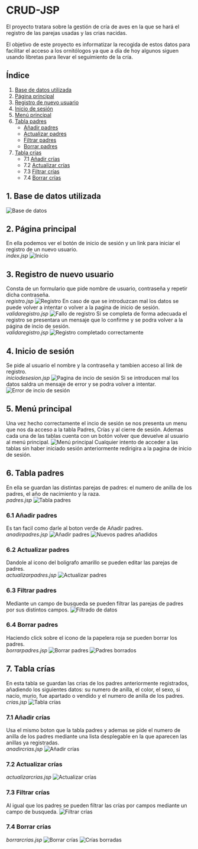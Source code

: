 # CRUD-JSP

El proyecto tratara sobre la gestión de cría de aves en la que se hará el registro de las parejas usadas y las crias nacidas.

El objetivo de este proyecto es informatizar la recogida de estos datos para facilitar el acceso a los ornitólogos ya
que a día de hoy algunos siguen usando libretas para llevar el seguimiento de la cría.

## Índice 
1. [Base de datos utilizada](#id1) 
2. [Página principal](#id2)
3. [Registro de nuevo usuario](#id3)
4. [Inicio de sesión](#id4)
5. [Menú principal](#id5)
6. [Tabla padres](#id6)
    * [Añadir padres](#id6.1)
    * [Actualizar padres](#id6.2)
    * [Filtrar padres](#id6.3)
    * [Borrar padres](#id6.4)
7. [Tabla crías](#id7)
    * 7.1 [Añadir crías](#id7.1)
    * 7.2 [Actualizar crías](#id7.2)
    * 7.3 [Filtrar crías](#id7.3)
    * 7.4 [Borrar crías](#id7.4)

<a name="id1"></a>
## 1. Base de datos utilizada
<img src="Capturas/basededatos.png" alt="Base de datos">
<br>

<a name="id2"></a>
## 2. Página principal
En ella podemos ver el botón de inicio de sesión y un link para iniciar el registro de un nuevo usuario.<br>
*index.jsp*
<img src="Capturas/img1.png" alt="Inicio">
<br>

<a name="id3"></a>
## 3. Registro de nuevo usuario
Consta de un formulario que pide nombre de usuario, contraseña y repetir dicha contraseña.<br>
*registro.jsp*
<img src="Capturas/img2.png" alt="Registro">
En caso de que se introduzcan mal los datos se puede volver a intentar o volver a la pagina de inicio de sesión.
*validaregistro.jsp*
<img src="Capturas/img3.png" alt="Fallo de registro">
Si se completa de forma adecuada el registro se presentara un mensaje que lo confirme y se podra volver a la página de incio de sesión.<br>
*validaregistro.jsp*
<img src="Capturas/img4.png" alt="Registro completado correctamente">
<br>

<a name="id4"></a>
## 4. Inicio de sesión
Se pide al usuario el nombre y la contraseña y tambien acceso al link de registro.<br>
*iniciodesesion.jsp*
<img src="Capturas/img5.png" alt="Pagina de incio de sesión">
Si se introducen mal los datos saldra un mensaje de error y se podra volver a intentar.
<img src="Capturas/img6.png" alt="Error de incio de sesión">
<br>

<a name="id5"></a>
## 5. Menú principal
Una vez hecho correctamente el incio de sesión se nos presenta un menu que nos da acceso a la tabla Padres, Crías y al cierre de sesión.
Ademas cada una de las tablas cuenta con un botón volver que devuelve al usuario al menú principal.
<img src="Capturas/img7.png" alt="Menú principal">
Cualquier intento de acceder a las tablas sin haber iniciado sesión anteriormente redirigira a la pagina de inicio de sesión.
<br>

<a name="id6"></a>
## 6. Tabla padres
En ella se guardan las distintas parejas de padres: el numero de anilla de los padres, el año de nacimiento y la raza.<br>
*padres.jsp*
<img src="Capturas/img8.png" alt="Tabla padres">
<br>

<a name="id6.1"></a>
### 6.1 Añadir padres
Es tan facil como darle al boton verde de Añadir padres.<br>
*anadirpadres.jsp*
<img src="Capturas/img9.png" alt="Añadir padres">
<img src="Capturas/img10.png" alt="Nuevos padres añadidos">
<br>

<a name="id6.2"></a>
### 6.2 Actualizar padres
Dandole al icono del boligrafo amarillo se pueden editar las parejas de padres.<br>
*actualizarpadres.jsp*
<img src="Capturas/img11.png" alt="Actualizar padres">
<br>

<a name="id6.3"></a>
### 6.3 Filtrar padres
Mediante un campo de busqueda se pueden filtrar las parejas de padres por sus distintos campos.
<img src="Capturas/img12.png" alt="Filtrado de datos">

<a name="id6.4"></a>
### 6.4 Borrar padres
Haciendo click sobre el icono de la papelera roja se pueden borrar los padres.<br>
*borrarpadres.jsp*
<img src="Capturas/img13.png" alt="Borrar padres">
<img src="Capturas/img14.png" alt="Padres borrados">
<br>

<a name="id7"></a>
## 7. Tabla crías
En esta tabla se guardan las crias de los padres anteriormente registrados, añadiendo los siguientes datos: su numero de anilla, el color, el sexo, si nacio, murio, fue apartado o vendido y el numero de anilla de los padres.<br>
*crias.jsp*
<img src="Capturas/img15.png" alt="Tabla crías">
<br>

<a name="id7.1"></a>
### 7.1 Añadir crías
Usa el mismo boton que la tabla padres y ademas se pide el numero de anilla de los padres mediante una lista desplegable en la que aparecen las anillas ya registradas.<br>
*anadircrias.jsp*
<img src="Capturas/img16.png" alt="Añadir crías">
<br>

<a name="id7.2"></a>
### 7.2 Actualizar crías
*actualizarcrias.jsp*
<img src="Capturas/img17.png" alt="Actualizar crías">
<br>

<a name="id7.3"></a>
### 7.3 Filtrar crías
Al igual que los padres se pueden filtrar las crías por campos mediante un campo de busqueda.
<img src="Capturas/img18.png" alt="Filtrar crías">
<br>

<a name="id7.4"></a>
### 7.4 Borrar crías
*borrarcrias.jsp*
<img src="Capturas/img19.png" alt="Borrar crías">
<img src="Capturas/img20.png" alt="Crías borradas">








